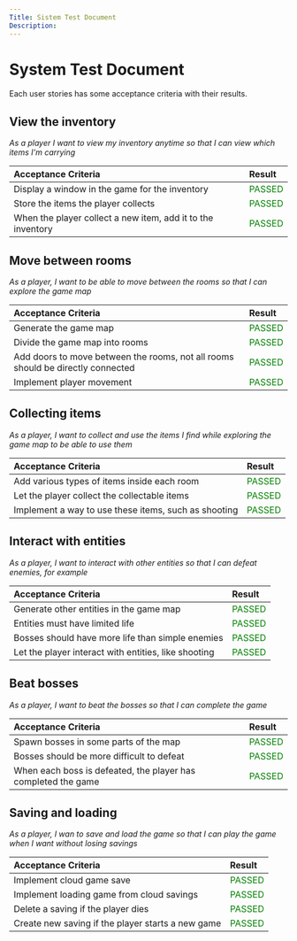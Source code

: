 ```yaml
---
Title: Sistem Test Document
Description:
---
```


# System Test Document
Each user stories has some acceptance criteria with their results.

## View the inventory
*As a player I want to view my inventory anytime so that I can view which items I'm carrying*

| Acceptance Criteria | Result |
| :------------------ | :----- |
| Display a window in the game for the inventory | <span style="color:green">PASSED</span> | 
| Store the items the player collects | <span style="color:green">PASSED</span> |
| When the player collect a new item, add it to the inventory | <span style="color:green">PASSED</span> |

## Move between rooms
*As a player, I want to be able to move between the rooms so that I can explore the game map*

| Acceptance Criteria | Result |
| :------------------ | :----- |
| Generate the game map | <span style="color:green">PASSED</span> | 
| Divide the game map into rooms | <span style="color:green">PASSED</span> |
| Add doors to move between the rooms, not all rooms should be directly connected | <span style="color:green">PASSED</span> |
| Implement player movement | <span style="color:green">PASSED</span> |

## Collecting items
*As a player, I want to collect and use the items I find while exploring the game map to be able to use them*

| Acceptance Criteria | Result |
| :------------------ | :----- |
| Add various types of items inside each room | <span style="color:green">PASSED</span> | 
| Let the player collect the collectable items | <span style="color:green">PASSED</span> |
| Implement a way to use these items, such as shooting | <span style="color:green">PASSED</span> |

## Interact with entities
*As a player, I want to interact with other entities so that I can defeat enemies, for example*

| Acceptance Criteria | Result |
| :------------------ | :----- |
| Generate other entities in the game map | <span style="color:green">PASSED</span> | 
| Entities must have limited life | <span style="color:green">PASSED</span> |
| Bosses should have more life than simple enemies | <span style="color:green">PASSED</span> |
| Let the player interact with entities, like shooting | <span style="color:green">PASSED</span> |

## Beat bosses
*As a player, I want to beat the bosses so that I can complete the game*

| Acceptance Criteria | Result |
| :------------------ | :----- |
| Spawn bosses in some parts of the map | <span style="color:green">PASSED</span> | 
| Bosses should be more difficult to defeat | <span style="color:green">PASSED</span> |
| When each boss is defeated, the player has completed the game | <span style="color:green">PASSED</span> |

## Saving and loading
*As a player, I wan to save and load the game so that I can play the game when I want without losing savings*

| Acceptance Criteria | Result |
| :------------------ | :----- |
| Implement cloud game save | <span style="color:green">PASSED</span> | 
| Implement loading game from cloud savings | <span style="color:green">PASSED</span> |
| Delete a saving if the player dies | <span style="color:green">PASSED</span> |
| Create new saving if the player starts a new game | <span style="color:green">PASSED</span> |

